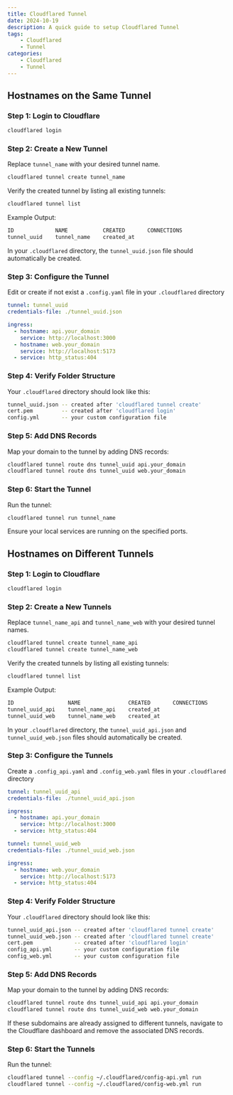 ```yaml
---
title: Cloudflared Tunnel
date: 2024-10-19
description: A quick guide to setup Cloudflared Tunnel
tags: 
    - Cloudflared
    - Tunnel
categories:
    - Cloudflared
    - Tunnel
---
```


## Hostnames on the Same Tunnel

### Step 1: Login to Cloudflare

```bash
cloudflared login
```

### Step 2: Create a New Tunnel

Replace `tunnel_name` with your desired tunnel name.
```bash
cloudflared tunnel create tunnel_name
```

Verify the created tunnel by listing all existing tunnels:
```bash
cloudflared tunnel list
```

Example Output:
```bash
ID             NAME           CREATED       CONNECTIONS
tunnel_uuid    tunnel_name    created_at
```

In your `.cloudflared` directory, the `tunnel_uuid.json` file should automatically be created.

### Step 3: Configure the Tunnel

Edit or create if not exist a `.config.yaml` file in your `.cloudflared` directory
```yaml
tunnel: tunnel_uuid
credentials-file: ./tunnel_uuid.json

ingress:
  - hostname: api.your_domain
    service: http://localhost:3000
  - hostname: web.your_domain
    service: http://localhost:5173
  - service: http_status:404
```

### Step 4: Verify Folder Structure
Your `.cloudflared` directory should look like this:
```bash
tunnel_uuid.json -- created after 'cloudflared tunnel create'
cert.pem         -- created after 'cloudflared login'
config.yml       -- your custom configuration file
```

### Step 5: Add DNS Records

Map your domain to the tunnel by adding DNS records:
```bash
cloudflared tunnel route dns tunnel_uuid api.your_domain
cloudflared tunnel route dns tunnel_uuid web.your_domain
```

### Step 6: Start the Tunnel

Run the tunnel:
``` bash
cloudflared tunnel run tunnel_name
```

Ensure your local services are running on the specified ports.

## Hostnames on Different Tunnels

### Step 1: Login to Cloudflare

```bash
cloudflared login
```

### Step 2: Create a New Tunnels

Replace `tunnel_name_api` and `tunnel_name_web` with your desired tunnel names.
```bash
cloudflared tunnel create tunnel_name_api
cloudflared tunnel create tunnel_name_web
```

Verify the created tunnels by listing all existing tunnels:
```bash
cloudflared tunnel list
```

Example Output:
```bash
ID                 NAME               CREATED       CONNECTIONS
tunnel_uuid_api    tunnel_name_api    created_at
tunnel_uuid_web    tunnel_name_web    created_at
```

In your `.cloudflared` directory, the `tunnel_uuid_api.json` and `tunnel_uuid_web.json` files should automatically be created.

### Step 3: Configure the Tunnels

Create a `.config_api.yaml` and `.config_web.yaml` files in your `.cloudflared` directory
```yaml
tunnel: tunnel_uuid_api
credentials-file: ./tunnel_uuid_api.json

ingress:
  - hostname: api.your_domain
    service: http://localhost:3000
  - service: http_status:404
```
```yaml
tunnel: tunnel_uuid_web
credentials-file: ./tunnel_uuid_web.json

ingress:
  - hostname: web.your_domain
    service: http://localhost:5173
  - service: http_status:404
```

### Step 4: Verify Folder Structure

Your `.cloudflared` directory should look like this:
```bash
tunnel_uuid_api.json -- created after 'cloudflared tunnel create'
tunnel_uuid_web.json -- created after 'cloudflared tunnel create'
cert.pem             -- created after 'cloudflared login'
config_api.yml       -- your custom configuration file
config_web.yml       -- your custom configuration file
```

### Step 5: Add DNS Records

Map your domain to the tunnel by adding DNS records:
```bash
cloudflared tunnel route dns tunnel_uuid_api api.your_domain
cloudflared tunnel route dns tunnel_uuid_web web.your_domain
```
If these subdomains are already assigned to different tunnels, navigate to the Cloudflare dashboard and remove the associated DNS records.

### Step 6: Start the Tunnels

Run the tunnel:
``` bash
cloudflared tunnel --config ~/.cloudflared/config-api.yml run
cloudflared tunnel --config ~/.cloudflared/config-web.yml run
```
